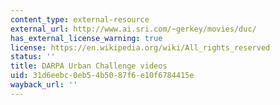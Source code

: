 ```yaml
---
content_type: external-resource
external_url: http://www.ai.sri.com/~gerkey/movies/duc/
has_external_license_warning: true
license: https://en.wikipedia.org/wiki/All_rights_reserved
status: ''
title: DARPA Urban Challenge videos
uid: 31d6eebc-0eb5-4b50-87f6-e10f6784415e
wayback_url: ''
---
```

